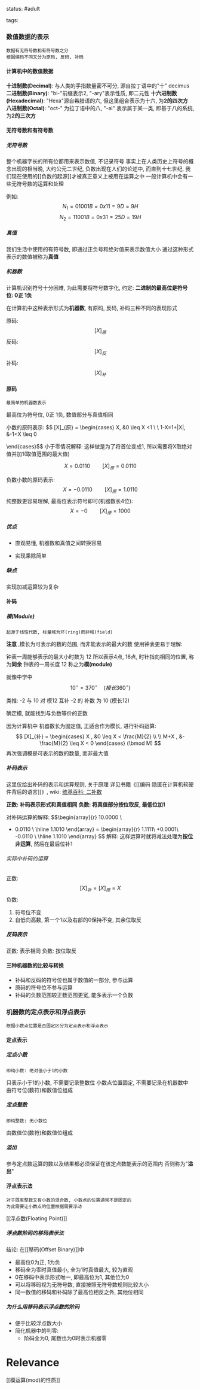 status: #adult

tags: 

### 数值数据的表示
	数据有无符号数和有符号数之分
	根据编码不同又分为原码, 反码, 补码

#### 计算机中的数值数据
**十进制数(Decimal)**: 与人类的手指数量密不可分, 源自拉丁语中的"十" decimus
**二进制数(Binary)**: "bi-"前缀表示2, "-ary"表示性质, 即二元性
**十六进制数(Hexadecimal)**: "Hexa"源自希腊语的六, 但这里组合表示为十六, 为**2的四次方**
**八进制数(Octal)**: "oct-" 为拉丁语中的八, "-al" 表示属于某一类, 即基于八的系统, 为**2的三次方**

#### 无符号数和有符号数
##### 无符号数
整个机器字长的所有位都用来表示数值, 不记录符号
事实上在人类历史上符号的概念出现的相当晚, 大约公元二世纪, 负数出现在人们的论述中, 而直到十七世纪, 我们现在使用的[[负数的起源]]才被真正意义上被用在运算之中
一般计算机中会有一些无符号数的运算和处理

例如: $$ N_{1} = 01001B = 0x11 = 9D = 9H $$
$$ N_{2} = 11001B = 0x31 = 25D = 19H $$
##### 真值
我们生活中使用的有符号数, 即通过正负号和绝对值来表示数值大小
通过这种形式表示的数值被称为**真值**

##### 机器数
计算机识别符号十分困难, 为此需要将符号数字化, 约定:
**二进制的最高位是符号位: 0正  1负**

在计算机中这种表示形式为**机器数**, 有原码, 反码, 补码三种不同的表现形式

原码: $$[X]_{原}$$
反码: $$[X]_{反}$$
补码:  $$[X]_{补}$$

#### 原码
	最简单的机器数表示
最高位为符号位, 0正 1负, 数值部分与真值相同

小数的原码表示: 
$$
[X]_{原} = \begin{cases}
X,  &0 \leq X <1
\\ \\
1-X=1+|X|, &-1<X \leq 0

\end{cases}$$
小于零情况解释: 这样做是为了将首位变成1, 所以需要将X取绝对值并加1(取值范围的最大值)


$$ X = 0.0110 \quad\quad [X]_{原} = 0.0110$$


负数小数的原码表示: $$ X = -0.0110 \quad\quad [X]_{原} = 1.0110$$
纯整数更容易理解, 最高位表示符号即可(机器数长4位): $$X = -0 \quad\quad [X]_{原} = 1000$$
##### 优点

- 直观易懂, 机器数和真值之间转换容易

- 实现乘除简单
##### 缺点

实现加减运算较为复杂


#### 补码
##### 模(Module)
	起源于线性代数, 标量域为环(ring)而非域(field)
**注意** ,模长为可表示的数的范围, 而非能表示的最大的数
使用钟表更易于理解:

钟表一周能够表示的最大小时数为 12
所以表示4点, 16点, 时针指向相同的位置, 称为**同余**
钟表的一周长度 12 称之为**模(module)**

就像中学中 $$ 10^\circ = 370^\circ \quad (模长360^\circ)$$

类推: 
-2 与 10 对 模12 互补
-2 的 补数 为 10 (模长12)

确定模, 就能找到与负数等价的正数


因为计算机中 机器数长为固定值, 正适合作为模长, 进行补码运算:
$$
[X]_{补} = \begin{cases} 
X , &0 \leq X < \frac{M}{2}  \\ \\
M+X , &-\frac{M}{2} \leq X < 0
\end{cases} (\bmod M) $$
再次强调模是可表示的数的数量, 而非最大值
##### 补码表示
这里仅给出补码的表示和运算规则, 关于原理
详见书籍《[[编码 隐匿在计算机软硬件背后的语言]]》, wiki: [维基百科: 二补数](https://zh.wikipedia.org/wiki/%E4%BA%8C%E8%A3%9C%E6%95%B8)

**正数: 补码表示形式和真值相同**
**负数: 将真值部分按位取反, 最低位加1**

对补码运算的解释: 
$$\begin{array}{r}
10.0000 \\
- 0.0110 \\
\hline 
1.1010
\end{array} 
= 
\begin{array}{r}
1.1111\\
+0.0001\\
-0.0110 \\
\hline
1.1010
\end{array}
$$
解释: 这样运算时就将减法处理为**按位非运算**, 然后在最后位补1
###### 实际中补码的运算
正数: $$[X]_{补} = [X]_{原}=X$$
负数: 
 1. 符号位不变
 2. 自低向高数, 第一个1以及右部的0保持不变, 其余位取反

##### 反码表示
正数: 表示相同
负数: 按位取反

#### 三种机器数的比较与转换

 - 补码和反码的符号位也属于数值的一部分, 参与运算
 - 原码的符号位不参与运算
 - 补码的负数范围较正数范围更宽, 能多表示一个负数

### 机器数的定点表示和浮点表示
	根据小数点位置是否固定区分为定点表示和浮点表示
#### 定点表示
##### 定点小数
	即纯小数: 绝对值小于1的小数
只表示小于1的小数, 不需要记录整数位
小数点位置固定, 不需要记录在机器数中
由符号位(数符)和数值位组成

##### 定点整数
	即纯整数: 无小数位
由数值位(数符)和数值位组成

##### 溢出
参与定点数运算的数以及结果都必须保证在该定点数能表示的范围内
否则称为"**溢出**"

#### 浮点表示法
	对于既有整数又有小数的混合数, 小数点的位置通常不是固定的
	为此需要让小数点的位置根据需要浮动

[[浮点数(Floating Point)]]

##### 浮点数阶码的移码表示法

结论: 在[[移码(Offset Binary)]]中
- 最高位0为正, 1为负
- 移码全为零时真值最小, 全为1时真值最大, 较为直观
- 0在移码中表示形式唯一, 即最高位为1, 其他位为0
- 可以将移码视为无符号数, 直接按照无符号数规则比较大小
- 同一数值的移码和补码除了最高位相反之外, 其他位相同
##### 为什么用移码表示浮点数的阶码
- 便于比较浮点数大小
- 简化机器中的判零:
	- 阶码全为0, 尾数也为0时表示机器零

# Relevance

[[模运算(mod)的性质]]

